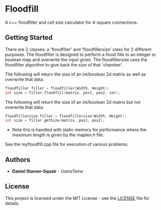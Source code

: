 # Floodfill

A c++ floodfiller and cell size calculator for 4-square connections.

## Getting Started

There are 2 classes: a 'floodfiller' and 'floodfillersize' class for 2 different purposes. The floodfiller is designed to perform a flood fille to an integer or boolean map and overwrite the input given. The floodfillersize uses the floodfiller algorithm to give back the size of that 'chamber'.

The following will return the size of an int/boolean 2d matrix as well as overwrite that data.
```cpp
floodfiller filler = floodfiller(Width, Height);
int size = filler.floodfill(matrix, pos1, pos2, cor);
```
The following will return the size of an int/boolean 2d matrix but not overwrite that data.
```cpp
floodfillersize filler = floodfillersize(Width, Height);
int size = filler.getSize(matrix, pos1, pos2);
```

* Note this is handled with static memory for performance where the maximum length is given by the maplen.h file.

See the myfloodfill.cpp file for execution of various problems.

## Authors

* **Daniel Stamer-Squair** - *UaineTeine*

## License

This project is licensed under the MIT License - see the [LICENSE](LICENSE) file for details.